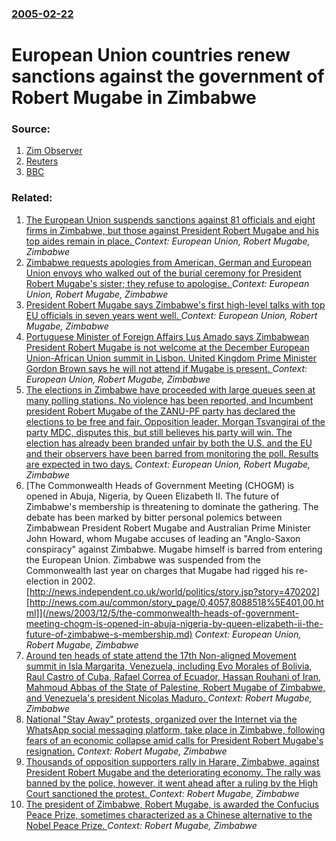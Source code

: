 ### [2005-02-22](/news/2005/02/22/index.md)

#  European Union countries renew sanctions against the government of Robert Mugabe in Zimbabwe 




### Source:

1. [Zim Observer](http://www.zimobserver.com/newsdetail.asp?article_id=1009)
2. [Reuters](http://today.reuters.co.uk/news/newsArticle.aspx?type=topNews&storyID=2005-02-21T133223Z_01_CHA146479_RTRUKOC_0_ZIMBABWE-EU.xml)
3. [BBC](http://news.bbc.co.uk/2/hi/africa/4284689.stm)

### Related:

1. [The European Union suspends sanctions against 81 officials and eight firms in Zimbabwe, but those against President Robert Mugabe and his top aides remain in place. ](/news/2013/03/25/the-european-union-suspends-sanctions-against-81-officials-and-eight-firms-in-zimbabwe-but-those-against-president-robert-mugabe-and-his-to.md) _Context: European Union, Robert Mugabe, Zimbabwe_
2. [Zimbabwe requests apologies from American, German and European Union envoys who walked out of the burial ceremony for President Robert Mugabe's sister; they refuse to apologise. ](/news/2010/08/3/zimbabwe-requests-apologies-from-american-german-and-european-union-envoys-who-walked-out-of-the-burial-ceremony-for-president-robert-mugab.md) _Context: European Union, Robert Mugabe, Zimbabwe_
3. [ President Robert Mugabe says Zimbabwe's first high-level talks with top EU officials in seven years went well. ](/news/2009/09/12/president-robert-mugabe-says-zimbabwe-s-first-high-level-talks-with-top-eu-officials-in-seven-years-went-well.md) _Context: European Union, Robert Mugabe, Zimbabwe_
4. [ Portuguese Minister of Foreign Affairs Lus Amado says Zimbabwean President Robert Mugabe is not welcome at the December European Union-African Union summit in Lisbon. United Kingdom Prime Minister Gordon Brown says he will not attend if Mugabe is present. ](/news/2007/11/21/portuguese-minister-of-foreign-affairs-luis-amado-says-zimbabwean-president-robert-mugabe-is-not-welcome-at-the-december-european-union-afr.md) _Context: European Union, Robert Mugabe, Zimbabwe_
5. [ The elections in Zimbabwe have proceeded with large queues seen at many polling stations. No violence has been reported, and Incumbent president Robert Mugabe of the ZANU-PF party has declared the elections to be free and fair.  Opposition leader, Morgan Tsvangirai of the party MDC, disputes this, but still believes his party will win.  The election has already been branded unfair by both the U.S. and the EU and their observers have been barred from monitoring the poll. Results are expected in two days.](/news/2005/03/31/the-elections-in-zimbabwe-have-proceeded-with-large-queues-seen-at-many-polling-stations-no-violence-has-been-reported-and-incumbent-pres.md) _Context: European Union, Robert Mugabe, Zimbabwe_
6. [The Commonwealth Heads of Government Meeting (CHOGM) is opened in Abuja, Nigeria, by Queen Elizabeth II. The future of Zimbabwe's membership is threatening to dominate the gathering. The debate has been marked by bitter personal polemics between Zimbabwean President Robert Mugabe and Australian Prime Minister John Howard, whom Mugabe accuses of leading an "Anglo-Saxon conspiracy" against Zimbabwe. Mugabe himself is barred from entering the European Union. Zimbabwe was suspended from the Commonwealth last year on charges that Mugabe had rigged his re-election in 2002. [http://news.independent.co.uk/world/politics/story.jsp?story=470202][http://news.com.au/common/story_page/0,4057,8088518%5E401,00.html]](/news/2003/12/5/the-commonwealth-heads-of-government-meeting-chogm-is-opened-in-abuja-nigeria-by-queen-elizabeth-ii-the-future-of-zimbabwe-s-membership.md) _Context: European Union, Robert Mugabe, Zimbabwe_
7. [Around ten heads of state attend the 17th Non-aligned Movement summit in Isla Margarita, Venezuela, including Evo Morales of Bolivia, Raul Castro of Cuba, Rafael Correa of Ecuador, Hassan Rouhani of Iran, Mahmoud Abbas of the State of Palestine, Robert Mugabe of Zimbabwe, and Venezuela's president Nicolas Maduro. ](/news/2016/09/17/around-ten-heads-of-state-attend-the-17th-non-aligned-movement-summit-in-isla-margarita-venezuela-including-evo-morales-of-bolivia-raaol.md) _Context: Robert Mugabe, Zimbabwe_
8. [National "Stay Away" protests, organized over the Internet via the WhatsApp social messaging platform, take place in Zimbabwe, following fears of an economic collapse amid calls for President Robert Mugabe's resignation.](/news/2016/07/6/national-stay-away-protests-organized-over-the-internet-via-the-whatsapp-social-messaging-platform-take-place-in-zimbabwe-following-fea.md) _Context: Robert Mugabe, Zimbabwe_
9. [Thousands of opposition supporters rally in Harare, Zimbabwe, against President Robert Mugabe and the deteriorating economy. The rally was banned by the police, however, it went ahead after a ruling by the High Court sanctioned the protest. ](/news/2016/04/14/thousands-of-opposition-supporters-rally-in-harare-zimbabwe-against-president-robert-mugabe-and-the-deteriorating-economy-the-rally-was-b.md) _Context: Robert Mugabe, Zimbabwe_
10. [The president of Zimbabwe, Robert Mugabe, is awarded the Confucius Peace Prize, sometimes characterized as a Chinese alternative to the Nobel Peace Prize. ](/news/2015/10/23/the-president-of-zimbabwe-robert-mugabe-is-awarded-the-confucius-peace-prize-sometimes-characterized-as-a-chinese-alternative-to-the-nobe.md) _Context: Robert Mugabe, Zimbabwe_
